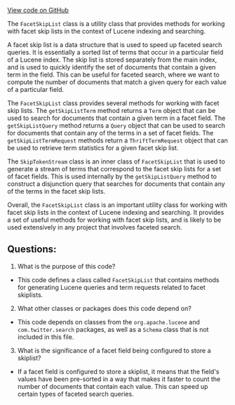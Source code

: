 [View code on GitHub](https://github.com/misbahsy/the-algorithm/src/java/com/twitter/search/earlybird/index/facets/FacetSkipList.java)

The `FacetSkipList` class is a utility class that provides methods for working with facet skip lists in the context of Lucene indexing and searching. 

A facet skip list is a data structure that is used to speed up faceted search queries. It is essentially a sorted list of terms that occur in a particular field of a Lucene index. The skip list is stored separately from the main index, and is used to quickly identify the set of documents that contain a given term in the field. This can be useful for faceted search, where we want to compute the number of documents that match a given query for each value of a particular field.

The `FacetSkipList` class provides several methods for working with facet skip lists. The `getSkipListTerm` method returns a `Term` object that can be used to search for documents that contain a given term in a facet field. The `getSkipListQuery` method returns a `Query` object that can be used to search for documents that contain any of the terms in a set of facet fields. The `getSkipListTermRequest` methods return a `ThriftTermRequest` object that can be used to retrieve term statistics for a given facet skip list.

The `SkipTokenStream` class is an inner class of `FacetSkipList` that is used to generate a stream of terms that correspond to the facet skip lists for a set of facet fields. This is used internally by the `getSkipListQuery` method to construct a disjunction query that searches for documents that contain any of the terms in the facet skip lists.

Overall, the `FacetSkipList` class is an important utility class for working with facet skip lists in the context of Lucene indexing and searching. It provides a set of useful methods for working with facet skip lists, and is likely to be used extensively in any project that involves faceted search.
## Questions: 
 1. What is the purpose of this code?
- This code defines a class called `FacetSkipList` that contains methods for generating Lucene queries and term requests related to facet skiplists.

2. What other classes or packages does this code depend on?
- This code depends on classes from the `org.apache.lucene` and `com.twitter.search` packages, as well as a `Schema` class that is not included in this file.

3. What is the significance of a facet field being configured to store a skiplist?
- If a facet field is configured to store a skiplist, it means that the field's values have been pre-sorted in a way that makes it faster to count the number of documents that contain each value. This can speed up certain types of faceted search queries.